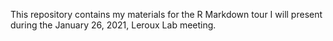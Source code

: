 This repository contains my materials for the R Markdown tour I will present
during the January 26, 2021, Leroux Lab meeting.